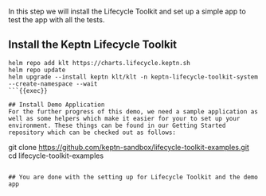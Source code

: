 
<br>
In this step we will install the Lifecycle Toolkit and set up a simple app to test the app with all the tests.

## Install the Keptn Lifecycle Toolkit 

```
helm repo add klt https://charts.lifecycle.keptn.sh
helm repo update
helm upgrade --install keptn klt/klt -n keptn-lifecycle-toolkit-system --create-namespace --wait
```{{exec}}

## Install Demo Application
For the further progress of this demo, we need a sample application as well as some helpers which make it easier for your to set up your environment. These things can be found in our Getting Started repository which can be checked out as follows:

```
git clone https://github.com/keptn-sandbox/lifecycle-toolkit-examples.git
cd lifecycle-toolkit-examples
```{{exec}}

## You are done with the setting up for Lifecycle Toolkit and the demo app